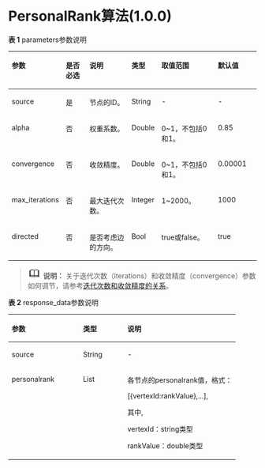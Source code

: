 # PersonalRank算法\(1.0.0\)<a name="ges_03_0078"></a>

**表 1**  parameters参数说明

<a name="table421133013343"></a>
<table><thead align="left"><tr id="row1922415308344"><th class="cellrowborder" valign="top" width="16.03%" id="mcps1.2.7.1.1"><p id="p172271305349"><a name="p172271305349"></a><a name="p172271305349"></a>参数</p>
</th>
<th class="cellrowborder" valign="top" width="10.97%" id="mcps1.2.7.1.2"><p id="p102281230113414"><a name="p102281230113414"></a><a name="p102281230113414"></a>是否必选</p>
</th>
<th class="cellrowborder" valign="top" width="20%" id="mcps1.2.7.1.3"><p id="p11230143010349"><a name="p11230143010349"></a><a name="p11230143010349"></a>说明</p>
</th>
<th class="cellrowborder" valign="top" width="10%" id="mcps1.2.7.1.4"><p id="p66074112146"><a name="p66074112146"></a><a name="p66074112146"></a>类型</p>
</th>
<th class="cellrowborder" valign="top" width="25%" id="mcps1.2.7.1.5"><p id="p323393073410"><a name="p323393073410"></a><a name="p323393073410"></a>取值范围</p>
</th>
<th class="cellrowborder" valign="top" width="18%" id="mcps1.2.7.1.6"><p id="p41583960175619"><a name="p41583960175619"></a><a name="p41583960175619"></a>默认值</p>
</th>
</tr>
</thead>
<tbody><tr id="row1923843017347"><td class="cellrowborder" valign="top" width="16.03%" headers="mcps1.2.7.1.1 "><p id="p13751101797"><a name="p13751101797"></a><a name="p13751101797"></a>source</p>
</td>
<td class="cellrowborder" valign="top" width="10.97%" headers="mcps1.2.7.1.2 "><p id="p20751701994"><a name="p20751701994"></a><a name="p20751701994"></a>是</p>
</td>
<td class="cellrowborder" valign="top" width="20%" headers="mcps1.2.7.1.3 "><p id="p177515011918"><a name="p177515011918"></a><a name="p177515011918"></a>节点的ID。</p>
</td>
<td class="cellrowborder" valign="top" width="10%" headers="mcps1.2.7.1.4 "><p id="p1960715115144"><a name="p1960715115144"></a><a name="p1960715115144"></a>String</p>
</td>
<td class="cellrowborder" valign="top" width="25%" headers="mcps1.2.7.1.5 "><p id="p17521018916"><a name="p17521018916"></a><a name="p17521018916"></a>-</p>
</td>
<td class="cellrowborder" valign="top" width="18%" headers="mcps1.2.7.1.6 "><p id="p12857639175619"><a name="p12857639175619"></a><a name="p12857639175619"></a>-</p>
</td>
</tr>
<tr id="row1592512201673"><td class="cellrowborder" valign="top" width="16.03%" headers="mcps1.2.7.1.1 "><p id="p4752150793"><a name="p4752150793"></a><a name="p4752150793"></a>alpha</p>
</td>
<td class="cellrowborder" valign="top" width="10.97%" headers="mcps1.2.7.1.2 "><p id="p127528012920"><a name="p127528012920"></a><a name="p127528012920"></a>否</p>
</td>
<td class="cellrowborder" valign="top" width="20%" headers="mcps1.2.7.1.3 "><p id="p5752301191"><a name="p5752301191"></a><a name="p5752301191"></a>权重系数。</p>
</td>
<td class="cellrowborder" valign="top" width="10%" headers="mcps1.2.7.1.4 "><p id="p960731119141"><a name="p960731119141"></a><a name="p960731119141"></a>Double</p>
</td>
<td class="cellrowborder" valign="top" width="25%" headers="mcps1.2.7.1.5 "><p id="p8569141114913"><a name="p8569141114913"></a><a name="p8569141114913"></a>0~1，不包括0和1。</p>
</td>
<td class="cellrowborder" valign="top" width="18%" headers="mcps1.2.7.1.6 "><p id="p34835871175619"><a name="p34835871175619"></a><a name="p34835871175619"></a>0.85</p>
</td>
</tr>
<tr id="row1883311181175"><td class="cellrowborder" valign="top" width="16.03%" headers="mcps1.2.7.1.1 "><p id="p07521208912"><a name="p07521208912"></a><a name="p07521208912"></a>convergence</p>
</td>
<td class="cellrowborder" valign="top" width="10.97%" headers="mcps1.2.7.1.2 "><p id="p137529015913"><a name="p137529015913"></a><a name="p137529015913"></a>否</p>
</td>
<td class="cellrowborder" valign="top" width="20%" headers="mcps1.2.7.1.3 "><p id="p87521501194"><a name="p87521501194"></a><a name="p87521501194"></a>收敛精度。</p>
</td>
<td class="cellrowborder" valign="top" width="10%" headers="mcps1.2.7.1.4 "><p id="p10607111121416"><a name="p10607111121416"></a><a name="p10607111121416"></a>Double</p>
</td>
<td class="cellrowborder" valign="top" width="25%" headers="mcps1.2.7.1.5 "><p id="p12122017093"><a name="p12122017093"></a><a name="p12122017093"></a>0~1，不包括0和1。</p>
</td>
<td class="cellrowborder" valign="top" width="18%" headers="mcps1.2.7.1.6 "><p id="p3133287175619"><a name="p3133287175619"></a><a name="p3133287175619"></a>0.00001</p>
</td>
</tr>
<tr id="row136122160711"><td class="cellrowborder" valign="top" width="16.03%" headers="mcps1.2.7.1.1 "><p id="p20752001591"><a name="p20752001591"></a><a name="p20752001591"></a>max_iterations</p>
</td>
<td class="cellrowborder" valign="top" width="10.97%" headers="mcps1.2.7.1.2 "><p id="p475210694"><a name="p475210694"></a><a name="p475210694"></a>否</p>
</td>
<td class="cellrowborder" valign="top" width="20%" headers="mcps1.2.7.1.3 "><p id="p207531801297"><a name="p207531801297"></a><a name="p207531801297"></a>最大迭代次数。</p>
</td>
<td class="cellrowborder" valign="top" width="10%" headers="mcps1.2.7.1.4 "><p id="p126077114147"><a name="p126077114147"></a><a name="p126077114147"></a>Integer</p>
</td>
<td class="cellrowborder" valign="top" width="25%" headers="mcps1.2.7.1.5 "><p id="p19133729890"><a name="p19133729890"></a><a name="p19133729890"></a>1~2000。</p>
</td>
<td class="cellrowborder" valign="top" width="18%" headers="mcps1.2.7.1.6 "><p id="p52469671175619"><a name="p52469671175619"></a><a name="p52469671175619"></a>1000</p>
</td>
</tr>
<tr id="row147071213274"><td class="cellrowborder" valign="top" width="16.03%" headers="mcps1.2.7.1.1 "><p id="p030083010342"><a name="p030083010342"></a><a name="p030083010342"></a>directed</p>
</td>
<td class="cellrowborder" valign="top" width="10.97%" headers="mcps1.2.7.1.2 "><p id="p0301193043415"><a name="p0301193043415"></a><a name="p0301193043415"></a>否</p>
</td>
<td class="cellrowborder" valign="top" width="20%" headers="mcps1.2.7.1.3 "><p id="p4304183013347"><a name="p4304183013347"></a><a name="p4304183013347"></a>是否考虑边的方向。</p>
</td>
<td class="cellrowborder" valign="top" width="10%" headers="mcps1.2.7.1.4 "><p id="p1360721111420"><a name="p1360721111420"></a><a name="p1360721111420"></a>Bool</p>
</td>
<td class="cellrowborder" valign="top" width="25%" headers="mcps1.2.7.1.5 "><p id="p1330963023418"><a name="p1330963023418"></a><a name="p1330963023418"></a>true或false。</p>
</td>
<td class="cellrowborder" valign="top" width="18%" headers="mcps1.2.7.1.6 "><p id="p22184968175619"><a name="p22184968175619"></a><a name="p22184968175619"></a>true</p>
</td>
</tr>
</tbody>
</table>

>![](public_sys-resources/icon-note.gif) **说明：** 
>关于迭代次数（iterations）和收敛精度（convergence）参数如何调节，请参考[迭代次数和收敛精度的关系](PageRank算法(1-0-0).md#li137501137205318)。

**表 2**  response\_data参数说明

<a name="table145211832114419"></a>
<table><thead align="left"><tr id="row452118323447"><th class="cellrowborder" valign="top" width="31.380000000000003%" id="mcps1.2.4.1.1"><p id="p15211632194411"><a name="p15211632194411"></a><a name="p15211632194411"></a>参数</p>
</th>
<th class="cellrowborder" valign="top" width="19.52%" id="mcps1.2.4.1.2"><p id="p65211732154414"><a name="p65211732154414"></a><a name="p65211732154414"></a>类型</p>
</th>
<th class="cellrowborder" valign="top" width="49.1%" id="mcps1.2.4.1.3"><p id="p11521832134411"><a name="p11521832134411"></a><a name="p11521832134411"></a>说明</p>
</th>
</tr>
</thead>
<tbody><tr id="row2052143218447"><td class="cellrowborder" valign="top" width="31.380000000000003%" headers="mcps1.2.4.1.1 "><p id="p16521932124413"><a name="p16521932124413"></a><a name="p16521932124413"></a>source</p>
</td>
<td class="cellrowborder" valign="top" width="19.52%" headers="mcps1.2.4.1.2 "><p id="p175211632124419"><a name="p175211632124419"></a><a name="p175211632124419"></a>String</p>
</td>
<td class="cellrowborder" valign="top" width="49.1%" headers="mcps1.2.4.1.3 "><p id="p7521432194413"><a name="p7521432194413"></a><a name="p7521432194413"></a>-</p>
</td>
</tr>
<tr id="row952183218448"><td class="cellrowborder" valign="top" width="31.380000000000003%" headers="mcps1.2.4.1.1 "><p id="p8521932114411"><a name="p8521932114411"></a><a name="p8521932114411"></a>personalrank</p>
</td>
<td class="cellrowborder" valign="top" width="19.52%" headers="mcps1.2.4.1.2 "><p id="p852123254417"><a name="p852123254417"></a><a name="p852123254417"></a>List</p>
</td>
<td class="cellrowborder" valign="top" width="49.1%" headers="mcps1.2.4.1.3 "><p id="p1044121616425"><a name="p1044121616425"></a><a name="p1044121616425"></a>各节点的personalrank值，格式：</p>
<p id="p63161133854"><a name="p63161133854"></a><a name="p63161133854"></a>[{vertexId:rankValue},...],</p>
<p id="p83008413714"><a name="p83008413714"></a><a name="p83008413714"></a>其中,</p>
<p id="p276931513620"><a name="p276931513620"></a><a name="p276931513620"></a>vertexId：string类型</p>
<p id="p42531732962"><a name="p42531732962"></a><a name="p42531732962"></a>rankValue：double类型</p>
</td>
</tr>
</tbody>
</table>

